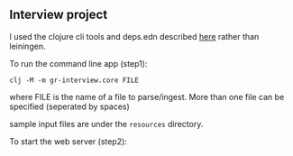 ## Interview project

I used the clojure cli tools and deps.edn described [here](https://clojure.org/guides/deps_and_cli)
rather than leiningen.

To run the command line app (step1):

`clj -M -m gr-interview.core FILE`

where FILE is  the name of a file to parse/ingest.  More than one file can be specified (seperated by spaces)

sample input files are under the `resources` directory.

To start the web server (step2):
